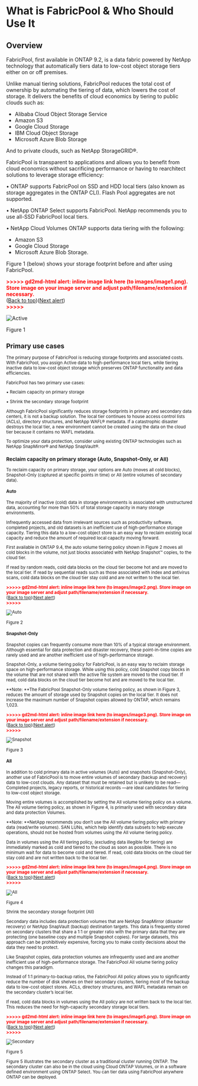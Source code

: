 # What is FabricPool & Who Should Use It

## Overview

FabricPool, first available in ONTAP 9.2, is a data fabric powered by NetApp technology that automatically tiers data to low-cost object storage tiers either on or off premises.

Unlike manual tiering solutions, FabricPool reduces the total cost of ownership by automating the tiering of data, which lowers the cost of storage. It delivers the benefits of cloud economics by tiering to public clouds such as:



* Alibaba Cloud Object Storage Service
* Amazon S3
* Google Cloud Storage
* IBM Cloud Object Storage
* Microsoft Azure Blob Storage

 And to private clouds, such as NetApp StorageGRID®.

FabricPool is transparent to applications and allows you to benefit from cloud economics without sacrificing performance or having to rearchitect solutions to leverage storage efficiency:

• ONTAP supports FabricPool on SSD and HDD local tiers (also known as storage aggregates in the ONTAP CLI). Flash Pool aggregates are not supported.

• NetApp ONTAP Select supports FabricPool. NetApp recommends you to use all-SSD FabricPool local tiers.

• NetApp Cloud Volumes ONTAP supports data tiering with the following:



* Amazon S3
* Google Cloud Storage
* Microsoft Azure Blob Storage.

Figure 1 (below) shows your storage footprint before and after using FabricPool.



<p id="gdcalert1" ><span style="color: red; font-weight: bold">>>>>>  gd2md-html alert: inline image link here (to images/image1.png). Store image on your image server and adjust path/filename/extension if necessary. </span><br>(<a href="#">Back to top</a>)(<a href="#gdcalert2">Next alert</a>)<br><span style="color: red; font-weight: bold">>>>>> </span></p>


![Active](/images/Figure1.png)


Figure 1 <small>


## Primary use cases

The primary purpose of FabricPool is reducing storage footprints and associated costs. With FabricPool, you assign Active data to high-performance local tiers, while tiering inactive data to low-cost object storage which preserves ONTAP functionality and data efficiencies.

FabricPool has two primary use cases:

• Reclaim capacity on primary storage

• Shrink the secondary storage footprint

Although FabricPool significantly reduces storage footprints in primary and secondary data centers, it is not a backup solution. The local tier continues to house access control lists (ACLs), directory structures, and NetApp WAFL® metadata. If a catastrophic disaster destroys the local tier, a new environment cannot be created using the data on the cloud tier because it contains no WAFL metadata.

To optimize your data protection, consider using existing ONTAP technologies such as NetApp SnapMirror® and NetApp SnapVault®.

### Reclaim capacity on primary storage (Auto, Snapshot-Only, or All)

To reclaim capacity on primary storage, your options are Auto (moves all cold blocks), Snapshot-Only (captured at specific points in time) or All (entire volumes of secondary data).


#### Auto

The majority of inactive (cold) data in storage environments is associated with unstructured data, accounting for more than 50% of total storage capacity in many storage environments.

Infrequently accessed data from irrelevant sources such as productivity software, completed projects, and old datasets is an inefficient use of high-performance storage capacity. Tiering this data to a low-cost object store is an easy way to reclaim existing local capacity and reduce the amount of required local capacity moving forward.

First available in ONTAP 9.4, the auto volume tiering policy shown in Figure 2 moves all cold blocks in the volume, not just blocks associated with NetApp Snapshot™ copies, to the cloud tier.

If read by random reads, cold data blocks on the cloud tier become hot and are moved to the local tier. If read by sequential reads such as those associated with index and antivirus scans, cold data blocks on the cloud tier stay cold and are not written to the local tier.



<p id="gdcalert2" ><span style="color: red; font-weight: bold">>>>>>  gd2md-html alert: inline image link here (to images/image2.png). Store image on your image server and adjust path/filename/extension if necessary. </span><br>(<a href="#">Back to top</a>)(<a href="#gdcalert3">Next alert</a>)<br><span style="color: red; font-weight: bold">>>>>> </span></p>


![Auto](/images/Figure2.png)


Figure 2

#### Snapshot-Only

Snapshot copies can frequently consume more than 10% of a typical storage environment. Although essential for data protection and disaster recovery, these point-in-time copies are rarely used and are another inefficient use of high-performance storage.

Snapshot-Only, a volume tiering policy for FabricPool, is an easy way to reclaim storage space on high-performance storage. While using this policy, cold Snapshot copy blocks in the volume that are not shared with the active file system are moved to the cloud tier. If read, cold data blocks on the cloud tier become hot and are moved to the local tier.

**Note: **The FabricPool Snapshot-Only volume tiering policy, as shown in Figure 3, reduces the amount of storage used by Snapshot copies on the local tier. It does not increase the maximum number of Snapshot copies allowed by ONTAP, which remains 1,023.



<p id="gdcalert3" ><span style="color: red; font-weight: bold">>>>>>  gd2md-html alert: inline image link here (to images/image3.png). Store image on your image server and adjust path/filename/extension if necessary. </span><br>(<a href="#">Back to top</a>)(<a href="#gdcalert4">Next alert</a>)<br><span style="color: red; font-weight: bold">>>>>> </span></p>


![Snapshot](/images/Figure3.png)


Figure 3 

#### All

In addition to cold primary data in active volumes (Auto) and snapshots (Snapshot-Only), another use of FabricPool is to move entire volumes of secondary (backup and recovery) data to low-cost clouds. Any dataset that must be retained but is unlikely to be read—Completed projects, legacy reports, or historical records —are ideal candidates for tiering to low-cost object storage.

Moving entire volumes is accomplished by setting the All volume tiering policy on a volume. The All volume tiering policy, as shown in Figure 4, is primarily used with secondary data and data protection Volumes.

**Note: **NetApp recommends you don’t use the All volume tiering policy with primary data (read/write volumes). SAN LUNs, which help identify data subsets to help execute operations, should not be hosted from volumes using the All volume tiering policy.

Data in volumes using the All tiering policy, (excluding data illegible for tiering) are immediately marked as cold and tiered to the cloud as soon as possible. There is no minimum wait for data to become cold and tiered. If read, cold data blocks on the cloud tier stay cold and are not written back to the local tier.



<p id="gdcalert4" ><span style="color: red; font-weight: bold">>>>>>  gd2md-html alert: inline image link here (to images/image4.png). Store image on your image server and adjust path/filename/extension if necessary. </span><br>(<a href="#">Back to top</a>)(<a href="#gdcalert5">Next alert</a>)<br><span style="color: red; font-weight: bold">>>>>> </span></p>


![All](/images/Figure4.png)


Figure 4

Shrink the secondary storage footprint (All)

Secondary data includes data protection volumes that are NetApp SnapMirror (disaster recovery) or NetApp SnapVault (backup) destination targets. This data is frequently stored on secondary clusters that share a 1:1 or greater ratio with the primary data that they are protecting (one baseline copy and multiple Snapshot copies). For large datasets, this approach can be prohibitively expensive, forcing you to make costly decisions about the data they need to protect.

Like Snapshot copies, data protection volumes are infrequently used and are another inefficient use of high-performance storage. The FabricPool All volume tiering policy changes this paradigm.

Instead of 1:1 primary-to-backup ratios, the FabricPool All policy allows you to significantly reduce the number of disk shelves on their secondary clusters, tiering most of the backup data to low-cost object stores. ACLs, directory structures, and WAFL metadata remain on the secondary cluster’s local tier.

If read, cold data blocks in volumes using the All policy are not written back to the local tier. This reduces the need for high-capacity secondary storage local tiers.



<p id="gdcalert5" ><span style="color: red; font-weight: bold">>>>>>  gd2md-html alert: inline image link here (to images/image5.png). Store image on your image server and adjust path/filename/extension if necessary. </span><br>(<a href="#">Back to top</a>)(<a href="#gdcalert6">Next alert</a>)<br><span style="color: red; font-weight: bold">>>>>> </span></p>


![Secondary](/images/Figure5.png)


Figure 5

Figure 5 illustrates the secondary cluster as a traditional cluster running ONTAP. The secondary cluster can also be in the cloud using Cloud ONTAP Volumes, or in a software defined environment using ONTAP Select. You can tier data using FabricPool anywhere ONTAP can be deployed.
